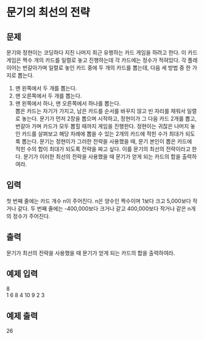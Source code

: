 # 문기의 최선의 전략

## 문제
문기와 정현이는 코딩하다 지친 나머지 최근 유행하는 카드 게임을 하려고 한다.
이 카드 게임은 짝수 개의 카드를 일렬로 놓고 진행하는데 각 카드에는 정수가 적혀있다.
각 플레이어는 번갈아가며 일렬로 놓인 카드 중에 두 개의 카드를 뽑는데, 다음 세 방법 중 한 가지로 뽑는다.  
1. 맨 왼쪽에서 두 개를 뽑는다.
2. 맨 오른쪽에서 두 개를 뽑는다.
3. 맨 왼쪽에서 하나, 맨 오른쪽에서 하나를 뽑는다.  
뽑은 카드는 자기가 가지고, 남은 카드를 순서를 바꾸지 않고 빈 자리를 채워서 일렬로 놓는다.
문기가 먼저 2장을 뽑으며 시작하고, 정현이가 그 다음 카드 2개를 뽑고, 번갈아 가며 카드가 모두 뽑힐 때까지 게임을 진행한다.
정현이는 귀찮은 나머지 놓인 카드를 살펴보고 해당 차례에 뽑을 수 있는 2개의 카드에 적힌 수가 최대가 되도록 뽑는다.
문기는 정현이가 그러한 전략을 사용했을 때, 문기 본인이 뽑은 카드에 적힌 수의 합이 최대가 되도록 전략을 짜고 싶다.
이를 문기의 최선의 전략이라고 한다.
문기가 이러한 최선의 전략을 사용했을 때 문기가 얻게 되는 카드의 합을 출력하여라.

## 입력
첫 번째 줄에는 카드 개수 n이 주어진다. n은 양수인 짝수이며 1보다 크고 5,000보다 작거나 같다.
두 번째 줄에는 -400,000보다 크거나 같고 400,000보다 작거나 같은 n개의 정수가 주어진다.

## 출력
문기가 최선의 전략을 사용했을 때 문기가 얻게 되는 카드의 합을 출력하여라.

## 예제 입력
8  
1 6 8 4 10 9 2 3

## 예제 출력
26
